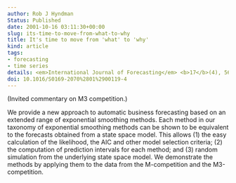 ```yaml
---
author: Rob J Hyndman
Status: Published
date: 2001-10-16 03:11:30+00:00
slug: its-time-to-move-from-what-to-why
title: It's time to move from 'what' to 'why'
kind: article
tags:
- forecasting
- time series
details: <em>International Journal of Forecasting</em> <b>17</b>(4), 567-570
doi: 10.1016/S0169-2070%2801%2900119-4
---
```




(Invited commentary on M3 competition.)

We provide a new approach to automatic business forecasting based on an extended range of exponential smoothing methods. Each method in our taxonomy of exponential smoothing methods can be shown to be equivalent to the forecasts obtained from a state space model. This allows (1) the easy calculation of the likelihood, the AIC and other model selection criteria; (2) the computation of prediction intervals for each method; and (3) random simulation from the underlying state space model. We demonstrate the methods by applying them to the data from the M-competition and the M3-competition.
